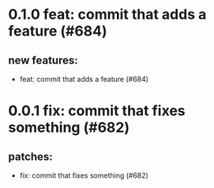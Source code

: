 # 0.1.0 feat: commit that adds a feature (#684)

## new features:
* feat: commit that adds a feature (#684)

# 0.0.1 fix: commit that fixes something (#682)

## patches:
* fix: commit that fixes something (#682)

